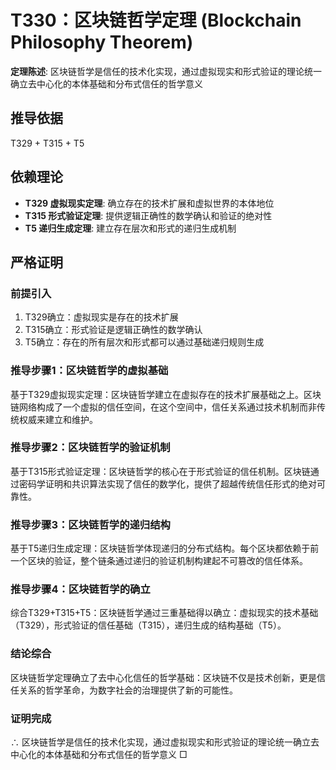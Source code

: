 # T330：区块链哲学定理 (Blockchain Philosophy Theorem)

**定理陈述**: 区块链哲学是信任的技术化实现，通过虚拟现实和形式验证的理论统一确立去中心化的本体基础和分布式信任的哲学意义

## 推导依据
T329 + T315 + T5

## 依赖理论
- **T329 虚拟现实定理**: 确立存在的技术扩展和虚拟世界的本体地位
- **T315 形式验证定理**: 提供逻辑正确性的数学确认和验证的绝对性
- **T5 递归生成定理**: 建立存在层次和形式的递归生成机制

## 严格证明

### 前提引入
1. T329确立：虚拟现实是存在的技术扩展
2. T315确立：形式验证是逻辑正确性的数学确认
3. T5确立：存在的所有层次和形式都可以通过基础递归规则生成

### 推导步骤1：区块链哲学的虚拟基础
基于T329虚拟现实定理：区块链哲学建立在虚拟存在的技术扩展基础之上。区块链网络构成了一个虚拟的信任空间，在这个空间中，信任关系通过技术机制而非传统权威来建立和维护。

### 推导步骤2：区块链哲学的验证机制
基于T315形式验证定理：区块链哲学的核心在于形式验证的信任机制。区块链通过密码学证明和共识算法实现了信任的数学化，提供了超越传统信任形式的绝对可靠性。

### 推导步骤3：区块链哲学的递归结构
基于T5递归生成定理：区块链哲学体现递归的分布式结构。每个区块都依赖于前一个区块的验证，整个链条通过递归的验证机制构建起不可篡改的信任体系。

### 推导步骤4：区块链哲学的确立
综合T329+T315+T5：区块链哲学通过三重基础得以确立：虚拟现实的技术基础（T329），形式验证的信任基础（T315），递归生成的结构基础（T5）。

### 结论综合
区块链哲学定理确立了去中心化信任的哲学基础：区块链不仅是技术创新，更是信任关系的哲学革命，为数字社会的治理提供了新的可能性。

### 证明完成
∴ 区块链哲学是信任的技术化实现，通过虚拟现实和形式验证的理论统一确立去中心化的本体基础和分布式信任的哲学意义 □